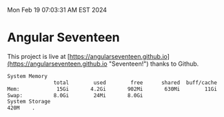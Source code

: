 Mon Feb 19 07:03:31 AM EST 2024

# Angular Seventeen


This project is live at [https://angularseventeen.github.io](https://angularseventeen.github.io "Seventeen!") thanks to Github.

```bash
System Memory
               total        used        free      shared  buff/cache   available
Mem:            15Gi       4.2Gi       902Mi       630Mi        11Gi        11Gi
Swap:          8.0Gi        24Mi       8.0Gi
System Storage
420M	.
